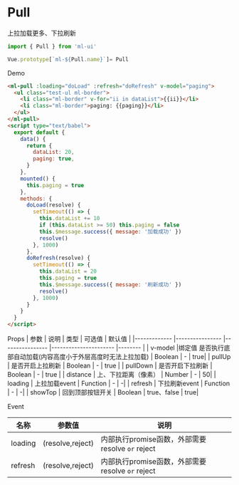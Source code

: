 # Pull

上拉加载更多、下拉刷新
```js
import { Pull } from 'ml-ui'

Vue.prototype[`ml-${Pull.name}`]= Pull
```
Demo
```html
<ml-pull :loading="doLoad" :refresh="doRefresh" v-model="paging">
  <ul class="test-ul ml-border">
    <li class="ml-border" v-for="ii in dataList">{{ii}}</li>
    <li class="ml-border">paging: {{paging}}</li>
  </ul>
</ml-pull>
<script type="text/babel">
  export default {
    data() {
      return {
        dataList: 20,
        paging: true,
      }
    },
    mounted() {
      this.paging = true
    },
    methods: {
      doLoad(resolve) {
        setTimeout(() => {
          this.dataList += 10
          if (this.dataList >= 50) this.paging = false
          this.$message.success({ message: '加载成功' })
          resolve()
        }, 1000)
      },
      doRefresh(resolve) {
        setTimeout(() => {
          this.dataList = 20
          this.paging = true
          this.$message.success({ message: '刷新成功' })
          resolve()
        }, 1000)
      }
    }
  }
</script>
```
Props
| 参数          | 说明            | 类型            | 可选值                 | 默认值   |
|-------------  |---------------- |---------------- |---------------------- |-------- |
| v-model        |绑定值 是否执行底部自动加载(内容高度小于外层高度时无法上拉加载) | Boolean  | - |  true| 
| pullUp         | 是否开启上拉刷新   | Boolean  | - | true |
| pullDown         |  是否开启下拉刷新  | Boolean  | - | true |
| distance       |  上、下拉距离（像素）  | Number  | - |  50| 
| loading         | 上拉加载event  | Function  | - |  -| 
| refresh        | 下拉刷新event   | Function  | - |  -| 
| showTop       |  回到顶部按钮开关  | Boolean  | true、false |  true| 


Event

| 名称          |  参数值  |  说明|
|-------------  |------ |----- |
| loading         | (resolve,reject)   | 内部执行promise函数，外部需要resolve `or` reject  |
| refresh         | (resolve,reject)   | 内部执行promise函数，外部需要resolve `or` reject  |
